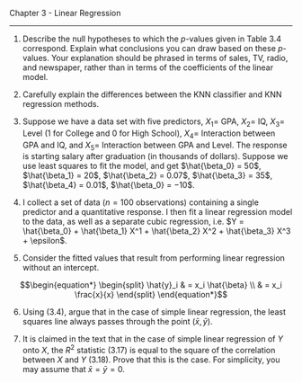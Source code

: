 Chapter 3 - Linear Regression

---

1. Describe the null hypotheses to which the $p$-values given in Table 3.4
correspond. Explain what conclusions you can draw based on these $p$-values.
Your explanation should be phrased in terms of sales, TV, radio, and newspaper,
rather than in terms of the coefficients of the linear model.

2. Carefully explain the differences between the KNN classifier and KNN
regression methods.

3. Suppose we have a data set with five predictors, $X_1 =$ GPA, $X_2 =$ IQ,
$X_3 =$ Level ($1$ for College and $0$ for High School), $X_4 =$ Interaction between GPA and IQ, and $X_5 =$ Interaction between GPA and Level. The response
is starting salary after graduation (in thousands of dollars). Suppose we use
least squares to fit the model, and get
$\hat{\beta_0} = 50$, $\hat{\beta_1} = 20$, $\hat{\beta_2} = 0.07$,
$\hat{\beta_3} = 35$, $\hat{\beta_4} = 0.01$, $\hat{\beta_0} = −10$.


4. I collect a set of data ($n = 100$ observations) containing a single
predictor and a quantitative response. I then fit a linear regression model to
the data, as well as a separate cubic regression, i.e.
$Y = \hat{\beta_0} + \hat{\beta_1} X^1 + \hat{\beta_2} X^2 +
\hat{\beta_3} X^3 + \epsilon$.


5. Consider the fitted values that result from performing linear regression
without an intercept.

```math
\begin{equation*}
\begin{split}
    \hat{y}_i & = x_i \hat{\beta} \\
        & = x_i \frac{x}{x}
\end{split}
\end{equation*}
```

6. Using (3.4), argue that in the case of simple linear regression, the least
squares line always passes through the point $(\bar{x}, \bar{y})$.

7. It is claimed in the text that in the case of simple linear regression of $Y$
onto $X$, the $R^2$ statistic (3.17) is equal to the square of the correlation between $X$ and $Y$ (3.18). Prove that this is the case. For simplicity, you may assume that $\bar{x} = \bar{y} = 0$.